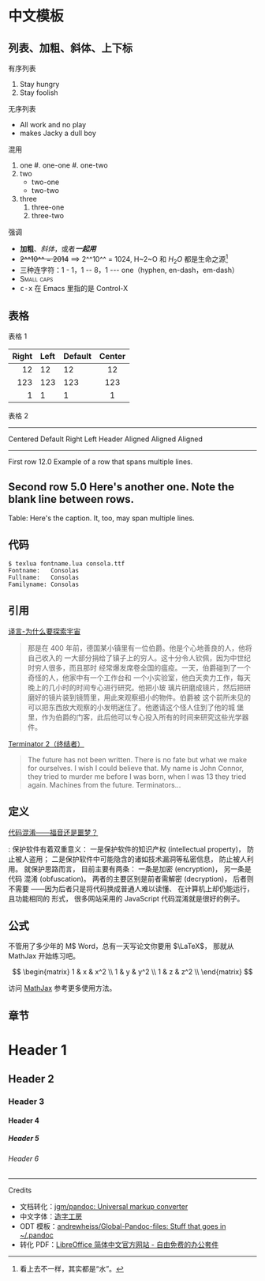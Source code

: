 # 中文模板

## 列表、加粗、斜体、上下标

有序列表

1.  Stay hungry
2.  Stay foolish

无序列表

-   All work and no play
-   makes Jacky a dull boy

混用

1.  one
    #.  one-one
    #.  one-two
2.  two
    -   two-one
    -   two-two
3.  three
    1.  three-one
    2.  three-two

强调

-   **加粗**、*斜体*，或者***一起用***
-   ~~2^^10^^ = 2014~~ ==> 2^^10^^ = 1024, H~2~O 和 $H_2O$ 都是生命之源[^water]
-   三种连字符：1 - 1，1 -- 8，1 --- one（hyphen, en-dash，em-dash）
-   <span style="font-variant:small-caps;">Small caps</span>
-   <kbd>c-x</kbd> 在 Emacs 里指的是 Control-X

[^water]: 看上去不一样，其实都是“水”。

## 表格

表格 1

| Right | Left | Default | Center |
|------:|:-----|---------|:------:|
|   12  |  12  |    12   |    12  |
|  123  |  123 |   123   |   123  |
|    1  |    1 |     1   |     1  |

表格 2

-------------------------------------------------------------
 Centered   Default           Right Left
  Header    Aligned         Aligned Aligned
----------- ------- --------------- -------------------------
   First    row                12.0 Example of a row that
                                    spans multiple lines.

  Second    row                 5.0 Here's another one. Note
                                    the blank line between
                                    rows.
-------------------------------------------------------------

Table: Here's the caption. It, too, may span
multiple lines.

## 代码

```
$ texlua fontname.lua consola.ttf
Fontname:   Consolas
Fullname:   Consolas
Familyname: Consolas
```

## 引用

[译言-为什么要探索宇宙](http://article.yeeyan.org/view/265546/309669)

>   那是在 400 年前，德国某小镇里有一位伯爵。他是个心地善良的人，他将自己收入的
>   一大部分捐给了镇子上的穷人。这十分令人钦佩，因为中世纪时穷人很多，而且那时
>   经常爆发席卷全国的瘟疫。一天，伯爵碰到了一个奇怪的人，他家中有一个工作台和
>   一个小实验室，他白天卖力工作，每天晚上的几小时的时间专心进行研究。他把小玻
>   璃片研磨成镜片，然后把研磨好的镜片装到镜筒里，用此来观察细小的物件。伯爵被
>   这个前所未见的可以把东西放大观察的小发明迷住了。他邀请这个怪人住到了他的城
>   堡里，作为伯爵的门客，此后他可以专心投入所有的时间来研究这些光学器件。

[Terminator 2（终结者）](http://www.imdb.com/character/ch0000933/quotes)

>   The future has not been written.  There is no fate but what we make for
>   ourselves.  I wish I could believe that. My name is John Connor, they tried
>   to murder me before I was born, when I was 13 they tried again.  Machines
>   from the future.  Terminators...

## 定义

[代码混淆——福音还是噩梦？](http://www.changhai.org/articles/technology/misc/obfuscation.php)

:   保护软件有着双重意义： 一是保护软件的知识产权 (intellectual property)， 防
    止被人盗用； 二是保护软件中可能隐含的诸如技术漏洞等私密信息， 防止被人利用。
    就保护思路而言， 目前主要有两条： 一条是加密 (encryption)， 另一条是代码
    混淆 (obfuscation)。 两者的主要区别是前者需解密 (decryption)， 后者则不需要
    ——因为后者只是将代码换成普通人难以读懂、 在计算机上却仍能运行， 且功能相同的
    形式， 很多网站采用的 JavaScript 代码混淆就是很好的例子。

## 公式

不管用了多少年的 M$ Word，总有一天写论文你要用 $\LaTeX$，
那就从 MathJax 开始练习吧。

$$
        \begin{matrix}
        1 & x & x^2 \\
        1 & y & y^2 \\
        1 & z & z^2 \\
        \end{matrix}
$$

访问 [MathJax](http://meta.math.stackexchange.com/questions/5020/mathjax-basic-tutorial-and-quick-reference) 参考更多使用方法。

## 章节

# Header 1
## Header 2
### Header 3
#### Header 4
##### Header 5
###### Header 6

---

Credits

-   文档转化：[jgm/pandoc: Universal markup converter](https://github.com/jgm/pandoc)
-   中文字体：[造字工房](http://www.makefont.com/)
-   ODT 模板：[andrewheiss/Global-Pandoc-files: Stuff that goes in ~/.pandoc](https://github.com/andrewheiss/Global-Pandoc-files)
-   转化 PDF：[LibreOffice 简体中文官方网站 - 自由免费的办公套件](http://zh-cn.libreoffice.org/)
